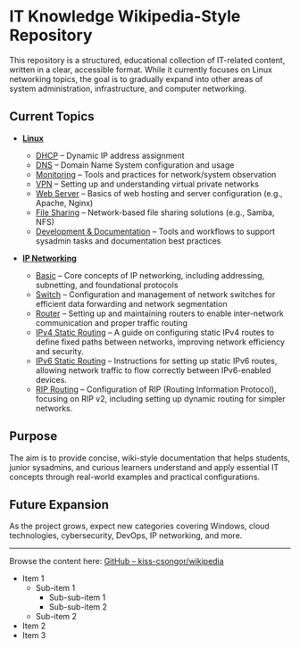 # IT Knowledge Wikipedia-Style Repository

This repository is a structured, educational collection of IT-related content, written in a clear, accessible format. While it currently focuses on Linux networking topics, the goal is to gradually expand into other areas of system administration, infrastructure, and computer networking.

## Current Topics

- **[Linux](https://github.com/kiss-csongor/wikipedia/tree/main/Linux)**
  - [DHCP](https://github.com/kiss-csongor/wikipedia/tree/main/Linux/DHCP) – Dynamic IP address assignment
  - [DNS](https://github.com/kiss-csongor/wikipedia/tree/main/Linux/DNS) – Domain Name System configuration and usage
  - [Monitoring](https://github.com/kiss-csongor/wikipedia/tree/main/Linux/Monitoring) – Tools and practices for network/system observation
  - [VPN](https://github.com/kiss-csongor/wikipedia/tree/main/Linux/VPN) – Setting up and understanding virtual private networks
  - [Web Server](https://github.com/kiss-csongor/wikipedia/tree/main/Linux/Web-Server) – Basics of web hosting and server configuration (e.g., Apache, Nginx)
  - [File Sharing](https://github.com/kiss-csongor/wikipedia/tree/main/Linux/File-Sharing) – Network-based file sharing solutions (e.g., Samba, NFS)
  - [Development & Documentation](https://github.com/kiss-csongor/wikipedia/tree/main/Linux/Development-&-Documentation) – Tools and workflows to support sysadmin tasks and documentation best practices

 - **[IP Networking](https://github.com/kiss-csongor/wikipedia/tree/main/IP-Networking)**
   -  [Basic](https://github.com/kiss-csongor/wikipedia/tree/main/IP-Networking/Basic) – Core concepts of IP networking, including addressing, subnetting, and foundational protocols
   -  [Switch](https://github.com/kiss-csongor/wikipedia/tree/main/IP-Networking/Switch) – Configuration and management of network switches for efficient data forwarding and network segmentation
   -  [Router](https://github.com/kiss-csongor/wikipedia/tree/main/IP-Networking/Router) – Setting up and maintaining routers to enable inter-network communication and proper traffic routing
     -  [IPv4 Static Routing](https://github.com/kiss-csongor/wikipedia/tree/main/IP-Networking/Router/IPv4-Static-Routing) – A guide on configuring static IPv4 routes to define fixed paths between networks, improving network efficiency and security.
     -  [IPv6 Static Routing](https://github.com/kiss-csongor/wikipedia/tree/main/IP-Networking/Router/IPv6-Static-Routing) – Instructions for setting up static IPv6 routes, allowing network traffic to flow correctly between IPv6-enabled devices.
     -  [RIP Routing](https://github.com/kiss-csongor/wikipedia/tree/main/IP-Networking/Router/RIP-Routing) – Configuration of RIP (Routing Information Protocol), focusing on RIP v2, including setting up dynamic routing for simpler networks.

## Purpose

The aim is to provide concise, wiki-style documentation that helps students, junior sysadmins, and curious learners understand and apply essential IT concepts through real-world examples and practical configurations.

## Future Expansion

As the project grows, expect new categories covering Windows, cloud technologies, cybersecurity, DevOps, IP networking, and more.

---

Browse the content here: [GitHub – kiss-csongor/wikipedia](https://github.com/kiss-csongor/wikipedia)


- Item 1
  - Sub-item 1
    - Sub-sub-item 1
    - Sub-sub-item 2
  - Sub-item 2
- Item 2
- Item 3
